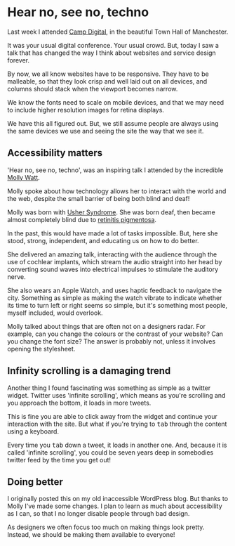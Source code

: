 # Hear no, see no, techno

Last week I attended [Camp Digital](http://www.wearesigma.com/campdigital/2017/), in the beautiful Town Hall of Manchester.

It was your usual digital conference. Your usual crowd. But, today I saw a talk that has changed the way I think about websites and service design forever.

By now, we all know websites have to be responsive. They have to be malleable, so that they look crisp and well laid out on all devices, and columns should stack when the viewport becomes narrow. 

We know the fonts need to scale on mobile devices, and that we may need to include higher resolution images for retina displays.

We have this all figured out. But, we still assume people are always using the same devices we use and seeing the site the way that we see it.

## Accessibility matters

'Hear no, see no, techno', was an inspiring talk I attended by the incredible [Molly Watt](http://www.mollywatt.com/).

Molly spoke about how technology allows her to interact with the world and the web, despite the small barrier of being both blind and deaf!

Molly was born with [Usher Syndrome](https://en.wikipedia.org/wiki/Usher_syndrome). She was born deaf, then became almost completely blind due to [retinitis pigmentosa](https://en.wikipedia.org/wiki/Retinitis_pigmentosa). 

In the past, this would have made a lot of tasks impossible. But, here she stood, strong, independent, and educating us on how to do better.

She delivered an amazing talk, interacting with the audience through the use of cochlear implants, which stream the audio straight into her head by converting sound waves into electrical impulses to stimulate the auditory nerve.

She also wears an Apple Watch, and uses haptic feedback to navigate the city. Something as simple as making the watch vibrate to indicate whether its time to turn left or right seems so simple, but it's something most people, myself included, would overlook.

Molly talked about things that are often not on a designers radar. For example, can you change the colours or the contrast of your website? Can you change the font size? The answer is probably not, unless it involves opening the stylesheet.

## Infinity scrolling is a damaging trend

Another thing I found fascinating was something as simple as a twitter widget. Twitter uses 'infinite scrolling', which means as you're scrolling and you approach the bottom, it loads in more tweets.

This is fine you are able to click away from the widget and continue your interaction with the site. But what if you're trying to <kbd>tab</kbd> through the content using a keyboard.

Every time you <kbd>tab</kbd> down a tweet, it loads in another one. And, because it is called 'infinite scrolling', you could be seven years deep in somebodies twitter feed by the time you get out!

## Doing better

I originally posted this on my old inaccessible WordPress blog. But thanks to Molly I've made some changes. I plan to learn as much about accessibility as I can, so that I no longer disable people through bad design.

As designers we often focus too much on making things look pretty. Instead, we should be making them available to everyone!

